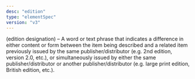 ```yaml
---
desc: "edition"
type: "elementSpec"
version: "v3"
---
```


(edition designation) – A word or text phrase that indicates a difference in either
content or form between the item being described and a related item previously issued
by the
same publisher/distributor (e.g. 2nd edition, version 2.0, etc.), or simultaneously
issued
by either the same publisher/distributor or another publisher/distributor (e.g. large
print
edition, British edition, etc.).